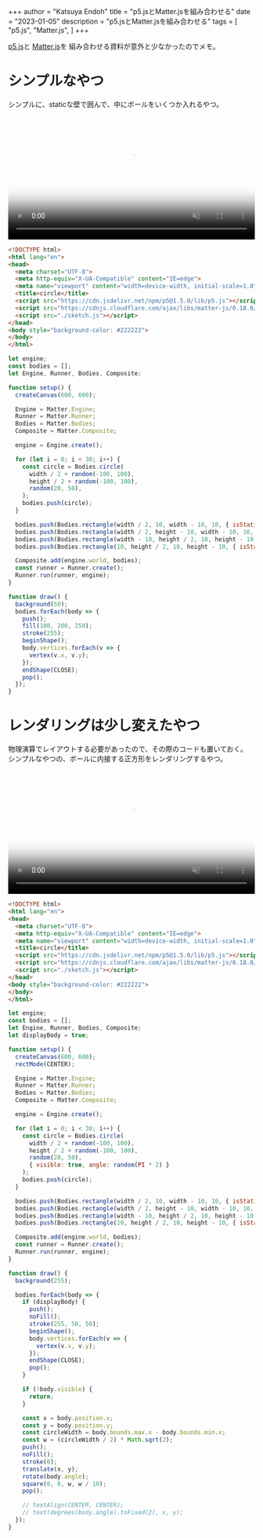+++
author = "Katsuya Endoh"
title = "p5.jsとMatter.jsを組み合わせる"
date = "2023-01-05"
description = "p5.jsとMatter.jsを組み合わせる"
tags = [
    "p5.js",
    "Matter.js",
]
+++

<!--more-->

[p5.js](https://p5js.org/)と
[Matter.js](https://github.com/liabru/matter-js)を
組み合わせる資料が意外と少なかったのでメモ。

# シンプルなやつ

シンプルに、staticな壁で囲んで、中にボールをいくつか入れるやつ。

<video controls playsinline muted="true" width="100%" type="video/mp4" poster="/images/matter-p5js/simple.png">
  <source src="/videos/matter-p5js/simple.mov"></source>
  Sorry, your browser doesn't support embedded videos.
</video>

```html
<!DOCTYPE html>
<html lang="en">
<head>
  <meta charset="UTF-8">
  <meta http-equiv="X-UA-Compatible" content="IE=edge">
  <meta name="viewport" content="width=device-width, initial-scale=1.0">
  <title>circle</title>
  <script src="https://cdn.jsdelivr.net/npm/p5@1.5.0/lib/p5.js"></script>
  <script src="https://cdnjs.cloudflare.com/ajax/libs/matter-js/0.18.0/matter.min.js" integrity="sha512-5T245ZTH0m0RfONiFm2NF0zcYcmAuNzcGyPSQ18j8Bs5Pbfhp5HP1hosrR8XRt5M3kSRqzjNMYpm2+it/AUX/g==" crossorigin="anonymous" referrerpolicy="no-referrer"></script>
  <script src="./sketch.js"></script>
</head>
<body style="background-color: #222222">
</body>
</html>
```

```js
let engine;
const bodies = [];
let Engine, Runner, Bodies, Composite;

function setup() {
  createCanvas(600, 600);

  Engine = Matter.Engine;
  Runner = Matter.Runner;
  Bodies = Matter.Bodies;
  Composite = Matter.Composite;

  engine = Engine.create();

  for (let i = 0; i < 30; i++) {
    const circle = Bodies.circle(
      width / 2 + random(-100, 100),
      height / 2 + random(-100, 100),
      random(20, 50),
    );
    bodies.push(circle);
  }

  bodies.push(Bodies.rectangle(width / 2, 10, width - 10, 10, { isStatic: true }));
  bodies.push(Bodies.rectangle(width / 2, height - 10, width - 10, 10, { isStatic: true }));
  bodies.push(Bodies.rectangle(width - 10, height / 2, 10, height - 10, { isStatic: true }));
  bodies.push(Bodies.rectangle(10, height / 2, 10, height - 10, { isStatic: true }));

  Composite.add(engine.world, bodies);
  const runner = Runner.create();
  Runner.run(runner, engine);
}

function draw() {
  background(50);
  bodies.forEach(body => {
    push();
    fill(100, 200, 250);
    stroke(255);
    beginShape();
    body.vertices.forEach(v => {
      vertex(v.x, v.y);
    });
    endShape(CLOSE);
    pop();
  });
}
```

# レンダリングは少し変えたやつ

物理演算でレイアウトする必要があったので、その際のコードも置いておく。
シンプルなやつの、ボールに内接する正方形をレンダリングするやつ。

<video controls playsinline muted="true" width="100%" type="video/mp4" poster="/images/matter-p5js/matter-p5js.png">
  <source src="/videos/matter-p5js/matter-p5js.mov"></source>
  Sorry, your browser doesn't support embedded videos.
</video>

```html
<!DOCTYPE html>
<html lang="en">
<head>
  <meta charset="UTF-8">
  <meta http-equiv="X-UA-Compatible" content="IE=edge">
  <meta name="viewport" content="width=device-width, initial-scale=1.0">
  <title>circle</title>
  <script src="https://cdn.jsdelivr.net/npm/p5@1.5.0/lib/p5.js"></script>
  <script src="https://cdnjs.cloudflare.com/ajax/libs/matter-js/0.18.0/matter.min.js" integrity="sha512-5T245ZTH0m0RfONiFm2NF0zcYcmAuNzcGyPSQ18j8Bs5Pbfhp5HP1hosrR8XRt5M3kSRqzjNMYpm2+it/AUX/g==" crossorigin="anonymous" referrerpolicy="no-referrer"></script>
  <script src="./sketch.js"></script>
</head>
<body style="background-color: #222222">
</body>
</html>
```


```js
let engine;
const bodies = [];
let Engine, Runner, Bodies, Composite;
let displayBody = true;

function setup() {
  createCanvas(600, 600);
  rectMode(CENTER);

  Engine = Matter.Engine;
  Runner = Matter.Runner;
  Bodies = Matter.Bodies;
  Composite = Matter.Composite;

  engine = Engine.create();

  for (let i = 0; i < 30; i++) {
    const circle = Bodies.circle(
      width / 2 + random(-100, 100),
      height / 2 + random(-100, 100),
      random(20, 50),
      { visible: true, angle: random(PI * 2) }
    );
    bodies.push(circle);
  }

  bodies.push(Bodies.rectangle(width / 2, 10, width - 10, 10, { isStatic: true, visible: false }));
  bodies.push(Bodies.rectangle(width / 2, height - 10, width - 10, 10, { isStatic: true, visible: false }));
  bodies.push(Bodies.rectangle(width - 10, height / 2, 10, height - 10, { isStatic: true, visible: false }));
  bodies.push(Bodies.rectangle(10, height / 2, 10, height - 10, { isStatic: true, visible: false }));

  Composite.add(engine.world, bodies);
  const runner = Runner.create();
  Runner.run(runner, engine);
}

function draw() {
  background(255);

  bodies.forEach(body => {
    if (displayBody) {
      push();
      noFill();
      stroke(255, 50, 50);
      beginShape();
      body.vertices.forEach(v => {
        vertex(v.x, v.y);
      });
      endShape(CLOSE);
      pop();
    }

    if (!body.visible) {
      return;
    }

    const x = body.position.x;
    const y = body.position.y;
    const circleWidth = body.bounds.max.x - body.bounds.min.x;
    const w = (circleWidth / 2) * Math.sqrt(2);
    push();
    noFill();
    stroke(0);
    translate(x, y);
    rotate(body.angle);
    square(0, 0, w, w / 10);
    pop();

    // textAlign(CENTER, CENTER);
    // text(degrees(body.angle).toFixed(2), x, y);
  });
}
```
